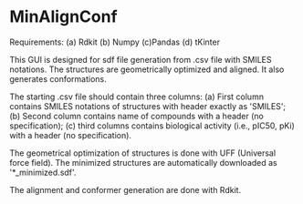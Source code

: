 # MinAlignConf

Requirements:
(a) Rdkit
(b) Numpy
(c)Pandas
(d) tKinter

This GUI is designed for sdf file generation from .csv file with SMILES notations. The structures are geometrically optimized and aligned. It also generates conformations.

The starting .csv file should contain three columns: (a) First column contains SMILES notations of structures with header exactly as 'SMILES'; (b) Second column contains name of compounds with a header (no specification); (c) third columns contains biological activity (i.e., pIC50, pKi) with a header (no specification).

The geometrical optimization of structures is done with UFF (Universal force field). The minimized structures are automatically downloaded as '*_minimized.sdf'.

The alignment and conformer generation are done with Rdkit.

